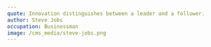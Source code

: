 ```yaml
---
quote: Innovation distinguishes between a leader and a follower.
author: Steve Jobs
occupation: Businessman
image: /cms_media/steve-jobs.png
---
```

